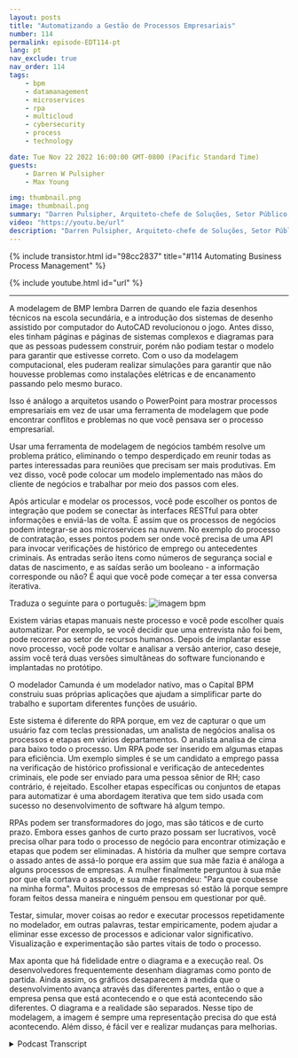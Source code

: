 ```yaml
---
layout: posts
title: "Automatizando a Gestão de Processos Empresariais"
number: 114
permalink: episode-EDT114-pt
lang: pt
nav_exclude: true
nav_order: 114
tags:
    - bpm
    - datamanagement
    - microservices
    - rpa
    - multicloud
    - cybersecurity
    - process
    - technology

date: Tue Nov 22 2022 16:00:00 GMT-0800 (Pacific Standard Time)
guests:
    - Darren W Pulsipher
    - Max Young

img: thumbnail.png
image: thumbnail.png
summary: "Darren Pulsipher, Arquiteto-chefe de Soluções, Setor Público, Intel, e Max Young, CEO da Capital BPM, discutem a operacionalização da gestão de processos de negócio com programas de modelagem."
video: "https://youtu.be/url"
description: "Darren Pulsipher, Arquiteto-chefe de Soluções, Setor Público, Intel, e Max Young, CEO da Capital BPM, discutem a operacionalização da gestão de processos de negócio com programas de modelagem."
---
```


<div>
{% include transistor.html id="98cc2837" title="#114 Automating Business Process Management" %}

{% include youtube.html id="url" %}
</div>

---

A modelagem de BMP lembra Darren de quando ele fazia desenhos técnicos na escola secundária, e a introdução dos sistemas de desenho assistido por computador do AutoCAD revolucionou o jogo. Antes disso, eles tinham páginas e páginas de sistemas complexos e diagramas para que as pessoas pudessem construir, porém não podiam testar o modelo para garantir que estivesse correto. Com o uso da modelagem computacional, eles puderam realizar simulações para garantir que não houvesse problemas como instalações elétricas e de encanamento passando pelo mesmo buraco.

Isso é análogo a arquitetos usando o PowerPoint para mostrar processos empresariais em vez de usar uma ferramenta de modelagem que pode encontrar conflitos e problemas no que você pensava ser o processo empresarial.

Usar uma ferramenta de modelagem de negócios também resolve um problema prático, eliminando o tempo desperdiçado em reunir todas as partes interessadas para reuniões que precisam ser mais produtivas. Em vez disso, você pode colocar um modelo implementado nas mãos do cliente de negócios e trabalhar por meio dos passos com eles.

Após articular e modelar os processos, você pode escolher os pontos de integração que podem se conectar às interfaces RESTful para obter informações e enviá-las de volta. É assim que os processos de negócios podem integrar-se aos microservices na nuvem. No exemplo do processo de contratação, esses pontos podem ser onde você precisa de uma API para invocar verificações de histórico de emprego ou antecedentes criminais. As entradas serão itens como números de segurança social e datas de nascimento, e as saídas serão um booleano - a informação corresponde ou não? É aqui que você pode começar a ter essa conversa iterativa.

Traduza o seguinte para o português: ![imagem bpm](./bpm.png)

Existem várias etapas manuais neste processo e você pode escolher quais automatizar. Por exemplo, se você decidir que uma entrevista não foi bem, pode recorrer ao setor de recursos humanos. Depois de implantar esse novo processo, você pode voltar e analisar a versão anterior, caso deseje, assim você terá duas versões simultâneas do software funcionando e implantadas no protótipo.

O modelador Camunda é um modelador nativo, mas o Capital BPM construiu suas próprias aplicações que ajudam a simplificar parte do trabalho e suportam diferentes funções de usuário.

Este sistema é diferente do RPA porque, em vez de capturar o que um usuário faz com teclas pressionadas, um analista de negócios analisa os processos e etapas em vários departamentos. O analista analisa de cima para baixo todo o processo. Um RPA pode ser inserido em algumas etapas para eficiência. Um exemplo simples é se um candidato a emprego passa na verificação de histórico profissional e verificação de antecedentes criminais, ele pode ser enviado para uma pessoa sênior de RH; caso contrário, é rejeitado. Escolher etapas específicas ou conjuntos de etapas para automatizar é uma abordagem iterativa que tem sido usada com sucesso no desenvolvimento de software há algum tempo.

RPAs podem ser transformadores do jogo, mas são táticos e de curto prazo. Embora esses ganhos de curto prazo possam ser lucrativos, você precisa olhar para todo o processo de negócio para encontrar otimização e etapas que podem ser eliminadas. A história da mulher que sempre cortava o assado antes de assá-lo porque era assim que sua mãe fazia é análoga a alguns processos de empresas. A mulher finalmente perguntou à sua mãe por que ela cortava o assado, e sua mãe respondeu: "Para que coubesse na minha forma". Muitos processos de empresas só estão lá porque sempre foram feitos dessa maneira e ninguém pensou em questionar por quê.

Testar, simular, mover coisas ao redor e executar processos repetidamente no modelador, em outras palavras, testar empiricamente, podem ajudar a eliminar esse excesso de processos e adicionar valor significativo. Visualização e experimentação são partes vitais de todo o processo.

Max aponta que há fidelidade entre o diagrama e a execução real. Os desenvolvedores frequentemente desenham diagramas como ponto de partida. Ainda assim, os gráficos desaparecem à medida que o desenvolvimento avança através das diferentes partes, então o que a empresa pensa que está acontecendo e o que está acontecendo são diferentes. O diagrama e a realidade são separados. Nesse tipo de modelagem, a imagem é sempre uma representação precisa do que está acontecendo. Além disso, é fácil ver e realizar mudanças para melhorias.



<details>
<summary> Podcast Transcript </summary>

<p></p>

</details>
